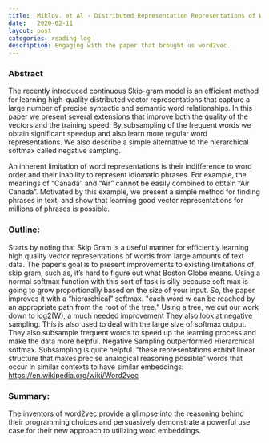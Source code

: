 ```yaml
---
title:  Miklov. et Al - Distributed Representation Representations of Words and phrases and their compositionality.
date:   2020-02-11
layout: post
categories: reading-log
description: Engaging with the paper that brought us word2vec.
---
```


### Abstract 
The recently introduced continuous Skip-gram model is an efficient method for learning high-quality distributed vector representations that capture a large number of precise syntactic and semantic word relationships. In this paper we present several extensions that improve both the quality of the vectors and the training speed. By subsampling of the frequent words we obtain significant speedup and also learn more regular word representations. We also describe a simple alternative to the hierarchical softmax called negative sampling. 

An inherent limitation of word representations is their indifference to word order and their inability to represent idiomatic phrases. For example, the meanings of “Canada” and “Air” cannot be easily combined to obtain “Air Canada”. Motivated by this example, we present a simple method for finding phrases in text, and show that learning good vector representations for millions of phrases is possible.

### Outline:
Starts by noting that Skip Gram is a useful manner for efficiently learning high quality vector representations of words from large amounts of text data. The paper’s goal is to present improvements to existing limitations of skip gram, such as, it’s hard to figure out what Boston Globe means. 
Using a normal softmax function with this sort of task is silly because soft max is going to grow proportionally based on the size of your input. So, the paper improves it with a “hierarchical” softmax. 
"each word w can be reached by an appropriate path from the root of the tree.” Using a tree, we cut our work down to log2(W), a much needed improvement 
They also look at negative sampling. This is also used to deal with the large size of softmax output. 
They also subsample frequent words to speed up the learning process and make the data more helpful.
Negative Sampling outperformed Hierarchical softmax. Subsampling is quite helpful. 
“these representations exhibit linear structure that makes precise analogical reasoning possible”
words that occur in similar contexts to have similar embeddings: https://en.wikipedia.org/wiki/Word2vec
### Summary:
The inventors of word2vec provide a glimpse into the reasoning behind their programming choices and persuasively demonstrate a powerful use case for their new approach to utilizing word embeddings. 
